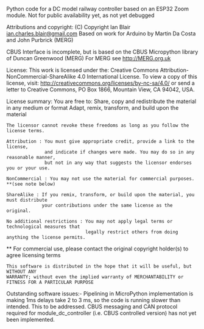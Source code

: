 Python code for a DC model railway controller based on an ESP32 Zoom module.
Not for public availability yet, as not yet debugged

Attributions and copyright:
(C) Copyright Ian Blair ian.charles.blair@gmail.com
Based on work for Arduino by Martin Da Costa and John Purbrick (MERG)

CBUS Interface is incomplete, but is based on the CBUS Micropython library
of Duncan Greenwood (MERG)
For MERG see http://MERG.org.uk

License:
  This work is licensed under the:
      Creative Commons Attribution-NonCommercial-ShareAlike 4.0 International License.
   To view a copy of this license, visit:
      http://creativecommons.org/licenses/by-nc-sa/4.0/
   or send a letter to Creative Commons, PO Box 1866, Mountain View, CA 94042, USA.

   License summary:
    You are free to:
      Share, copy and redistribute the material in any medium or format
      Adapt, remix, transform, and build upon the material

    The licensor cannot revoke these freedoms as long as you follow the license terms.

    Attribution : You must give appropriate credit, provide a link to the license,
                  and indicate if changes were made. You may do so in any reasonable manner,
                  but not in any way that suggests the licensor endorses you or your use.

    NonCommercial : You may not use the material for commercial purposes. **(see note below)

    ShareAlike : If you remix, transform, or build upon the material, you must distribute
                 your contributions under the same license as the original.

    No additional restrictions : You may not apply legal terms or technological measures that
                                 legally restrict others from doing anything the license permits.

   ** For commercial use, please contact the original copyright holder(s) to agree licensing terms

    This software is distributed in the hope that it will be useful, but WITHOUT ANY
    WARRANTY; without even the implied warranty of MERCHANTABILITY or FITNESS FOR A PARTICULAR PURPOSE

   

 Outstanding software issues:-
    Pipelining in MicroPython implementation is making 1ms delays take 2 to 3 ms, so the code is running slower than intended. This to be addressed.
    CBUS messaging and CAN protocol required for module_dc_controller (i.e. CBUS controlled version) has not yet been implemented.
